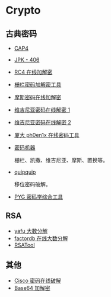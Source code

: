 # Crypto

## 古典密码

* [CAP4](http://down.40huo.cn/crypto/CAP4.zip)

* [JPK - 406](http://down.40huo.cn/crypto/JPK_406.jar)

* [RC4 在线加解密](http://rc4.online-domain-tools.com/)

* [栅栏密码加解密工具](http://down.40huo.cn/crypto/%E6%A0%85%E6%A0%8F%E5%AF%86%E7%A0%81%E5%8A%A0%E8%A7%A3%E5%AF%861.10.rar)

* [摩斯密码在线加解密](http://www.zhongguosou.com/zonghe/moErSiCodeConverter.aspx)

* [维吉尼亚密码在线解密 1](https://www.guballa.de/vigenere-solver)

* [维吉尼亚密码在线解密 2](http://www.mygeocachingprofile.com/codebreaker.vigenerecipher.aspx)

* [厦大 ph0en1x 在线密码工具](http://tool.ph0en1x.com/)

* [密码机器](http://heartsnote.com/tools/cipher.htm)

  栅栏、凯撒、维吉尼亚、摩斯、置换等。

* [quipquip](http://quipqiup.com/)

  移位密码破解。

* [PYG 密码学综合工具](http://down.40huo.cn/crypto/pyg%E5%AF%86%E7%A0%81%E5%AD%A6%E7%BB%BC%E5%90%88%E5%B7%A5%E5%85%B7.zip)

## RSA

* [yafu 大数分解](http://down.40huo.cn/crypto/yafu-1.34.zip)
* [factordb 在线大数分解](http://factordb.com/)
* [RSATool](http://down.40huo.cn/crypto/RSATool2v17.rar_87752.rar)

## 其他

- [Cisco 密码在线破解](http://www.ifm.net.nz/cookbooks/passwordcracker.html)
- [Base64 加解密](http://base64.supfree.net/)